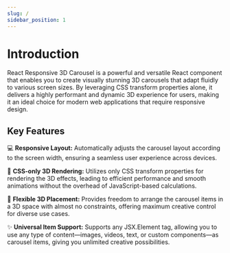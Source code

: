 ```yaml
---
slug: /
sidebar_position: 1
---
```


# Introduction

React Responsive 3D Carousel is a powerful and versatile React component that enables you to create visually stunning 3D carousels that adapt fluidly to various screen sizes. By leveraging CSS transform properties alone, it delivers a highly performant and dynamic 3D experience for users, making it an ideal choice for modern web applications that require responsive design.

## Key Features

💻 **Responsive Layout:** Automatically adjusts the carousel layout according to the screen width, ensuring a seamless user experience across devices.

💄 **CSS-only 3D Rendering:** Utilizes only CSS transform properties for rendering the 3D effects, leading to efficient performance and smooth animations without the overhead of JavaScript-based calculations.

🎪 **Flexible 3D Placement:** Provides freedom to arrange the carousel items in a 3D space with almost no constraints, offering maximum creative control for diverse use cases.

✨ **Universal Item Support:** Supports any JSX.Element tag, allowing you to use any type of content—images, videos, text, or custom components—as carousel items, giving you unlimited creative possibilities.